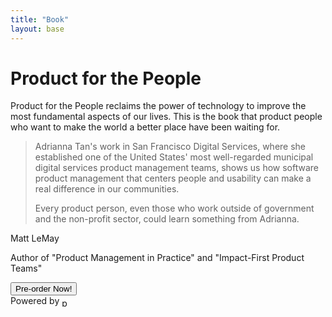 ```yaml
---
title: "Book"
layout: base
---
```


# **Product for the People**

Product for the People reclaims the power of technology to improve the most fundamental aspects of our lives. This is the book that product people who want to make the world a better place have been waiting for.

<div class="quote">
  <blockquote>
    <p>Adrianna Tan's work in San Francisco Digital Services, where she established one of the United States' most well-regarded municipal digital services product management teams, shows us how software product management that centers people and usability can make a real difference in our communities.</p>
    <p>Every product person, even those who work outside of government and the non-profit sector, could learn something from Adrianna.</p>
  </blockquote>
  <div class="cite">
    <p class="author">Matt LeMay</p>
    <p class="description">Author of "Product Management in Practice" and "Impact-First Product Teams"</p>
  </div>
</div>

<form class="form-paypal" action="https://www.paypal.com/ncp/payment/UAWRF764CQFZN" method="post" target="_top">
  <input class="btn-paypal" type="submit" value="Pre-order Now!" />
  <!-- <img src=https://www.paypalobjects.com/images/Debit_Credit_APM.svg alt="cards" /> -->
  <section> Powered by <img src="https://www.paypalobjects.com/paypal-ui/logos/svg/paypal-wordmark-color.svg" alt="paypal" style="height:0.875rem;vertical-align:middle;"/></section>
</form>
